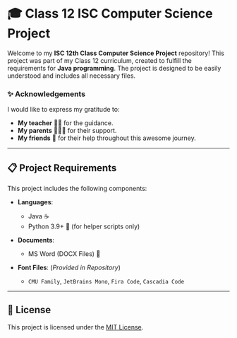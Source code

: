 # 🎓 Class 12 ISC Computer Science Project

Welcome to my **ISC 12th Class Computer Science Project** repository! This project was part of my Class 12 curriculum, created to fulfill the requirements for **Java programming**. The project is designed to be easily understood and includes all necessary files.

### ✨ Acknowledgements
I would like to express my gratitude to:
- **My teacher** 👨‍🏫 for the guidance.
- **My parents** 👨‍👩‍👦 for their support.
- **My friends** 👥 for their help throughout this awesome journey.

---

## 📋 Project Requirements
This project includes the following components:

- **Languages**:
  - Java ☕
  - Python 3.9+ 🐍 (for helper scripts only)

- **Documents**:
  - MS Word (DOCX Files) 📝

- **Font Files**: (_Provided in Repository_)
  - `CMU Family`, `JetBrains Mono`, `Fira Code`, `Cascadia Code`

---

## 📜 License
This project is licensed under the [MIT License](https://opensource.org/license/mit).

